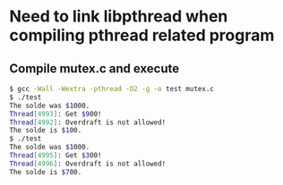 # Need to link libpthread when compiling pthread related program

## Compile mutex.c and execute
```bash
$ gcc -Wall -Wextra -pthread -O2 -g -o test mutex.c
$ ./test 
The solde was $1000.
Thread[4993]: Get $900!
Thread[4992]: Overdraft is not allowed!
The solde is $100.
$ ./test 
The solde was $1000.
Thread[4995]: Get $300!
Thread[4996]: Overdraft is not allowed!
The solde is $700.
```
